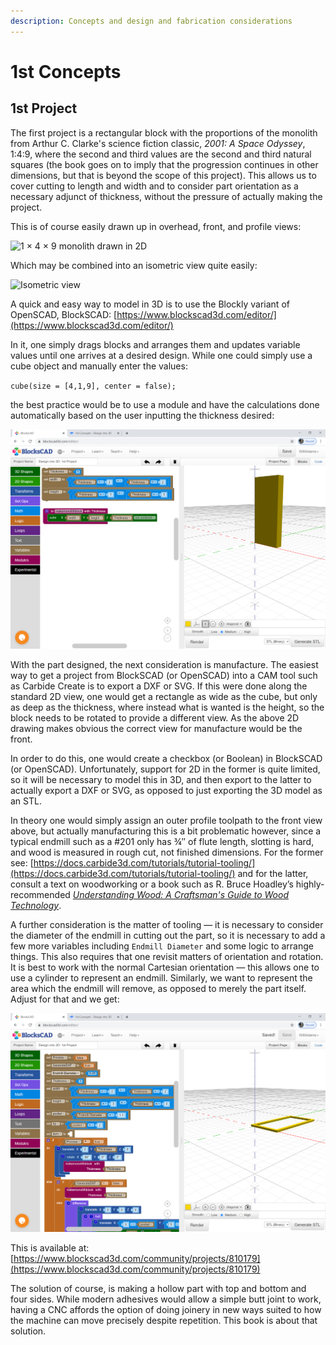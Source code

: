 ```yaml
---
description: Concepts and design and fabrication considerations
---
```


# 1st Concepts

## 1st Project

The first project is a rectangular block with the proportions of the monolith from Arthur C. Clarke's science fiction classic, _2001: A Space Odyssey_, 1:4:9, where the second and third values are the second and third natural squares (the book goes on to imply that the progression continues in other dimensions, but that is beyond the scope of this project). This allows us to cover cutting to length and width and to consider part orientation as a necessary adjunct of thickness, without the pressure of actually making the project.

This is of course easily drawn up in overhead, front, and profile views:

![1 × 4 × 9 monolith drawn in 2D](.gitbook/assets/monolith\_1x4x9\_carbide\_create.png)

Which may be combined into an isometric view quite easily:

![Isometric view](.gitbook/assets/monolith\_isometric.png)

A quick and easy way to model in 3D is to use the Blockly variant of OpenSCAD, BlockSCAD: [https://www.blockscad3d.com/editor/](https://www.blockscad3d.com/editor/)

In it, one simply drags blocks and arranges them and updates variable values until one arrives at a desired design. While one could simply use a cube object and manually enter the values:

`cube(size = [4,1,9], center = false);`

the best practice would be to use a module and have the calculations done automatically based on the user inputting the thickness desired:

![Design into 3D: 1st Project: BlockSCAD](<.gitbook/assets/image (66).png>)

With the part designed, the next consideration is manufacture. The easiest way to get a project from BlockSCAD (or OpenSCAD) into a CAM tool such as Carbide Create is to export a DXF or SVG. If this were done along the standard 2D view, one would get a rectangle as wide as the cube, but only as deep as the thickness, where instead what is wanted is the height, so the block needs to be rotated to provide a different view. As the above 2D drawing makes obvious the correct view for manufacture would be the front.

In order to do this, one would create a checkbox (or Boolean) in BlockSCAD (or OpenSCAD). Unfortunately, support for 2D in the former is quite limited, so it will be necessary to model this in 3D, and then export to the latter to actually export a DXF or SVG, as opposed to just exporting the 3D model as an STL.

In theory one would simply assign an outer profile toolpath to the front view above, but actually manufacturing this is a bit problematic however, since a typical endmill such as a #201 only has ¾″ of flute length, slotting is hard, and wood is measured in rough cut, not finished dimensions. For the former see: [https://docs.carbide3d.com/tutorials/tutorial-tooling/](https://docs.carbide3d.com/tutorials/tutorial-tooling/) and for the latter, consult a text on woodworking or a book such as R. Bruce Hoadley’s highly-recommended [_Understanding Wood: A Craftsman's Guide to Wood Technology_](https://www.goodreads.com/book/show/156605.Understanding\_Wood).

A further consideration is the matter of tooling ― it is necessary to consider the diameter of the endmill in cutting out the part, so it is necessary to add a few more variables including `Endmill Diameter` and some logic to arrange things. This also requires that one revisit matters of orientation and rotation. It is best to work with the normal Cartesian orientation ― this allows one to use a cylinder to represent an endmill. Similarly, we want to represent the area which the endmill will remove, as opposed to merely the part itself. Adjust for that and we get:

![Design into 3D: 1st Project: BlockSCAD: Part view](<.gitbook/assets/image (67) (1).png>)

This is available at: [https://www.blockscad3d.com/community/projects/810179](https://www.blockscad3d.com/community/projects/810179)

The solution of course, is making a hollow part with top and bottom and four sides. While modern adhesives would allow a simple butt joint to work, having a CNC affords the option of doing joinery in new ways suited to how the machine can move precisely despite repetition. This book is about that solution.

